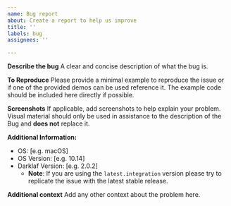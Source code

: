 ```yaml
---
name: Bug report
about: Create a report to help us improve
title: ''
labels: bug
assignees: ''

---
```


**Describe the bug**
A clear and concise description of what the bug is.

**To Reproduce**
Please provide a minimal example to reproduce the issue or if one of the provided demos can be used
reference it. The example code should be included here directly if possible.

**Screenshots**
If applicable, add screenshots to help explain your problem. Visual material should only be used in assistance
to the description of the Bug and **does not** replace it.

**Additional Information:**
 - OS: [e.g. macOS]
 - OS Version: [e.g. 10.14]
- Darklaf Version: [e.g. 2.0.2]
  - **Note**: If you are using the `latest.integration` version please try to replicate the issue with the latest stable release.

**Additional context**
Add any other context about the problem here.
